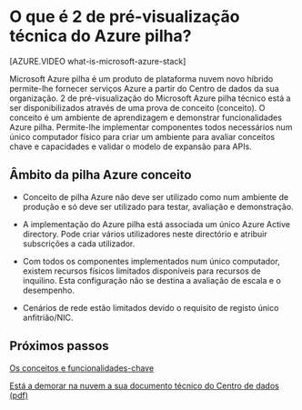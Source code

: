 <properties
    pageTitle="O que é 2 de pré-visualização técnica do Azure pilha? | Microsoft Azure"
    description="Conceito de pilha Azure é um ambiente para conhecer os cenários e funcionalidades de pilha de Azure core."
    services="azure-stack"
    documentationCenter=""
    authors="HeathL17"
    manager="byronr"
    editor=""/>

<tags
    ms.service="azure-stack"
    ms.workload="na"
    ms.tgt_pltfrm="na"
    ms.devlang="na"
    ms.topic="article"
    ms.date="10/13/2016"
    ms.author="helaw"/>

# <a name="what-is-azure-stack-technical-preview-2"></a>O que é 2 de pré-visualização técnica do Azure pilha?

[AZURE.VIDEO what-is-microsoft-azure-stack]

Microsoft Azure pilha é um produto de plataforma nuvem novo híbrido permite-lhe fornecer serviços Azure a partir do Centro de dados da sua organização. 2 de pré-visualização do Microsoft Azure pilha técnico está a ser disponibilizados através de uma prova de conceito (conceito). O conceito é um ambiente de aprendizagem e demonstrar funcionalidades Azure pilha. Permite-lhe implementar componentes todos necessários num único computador físico para criar um ambiente para avaliar conceitos chave e capacidades e validar o modelo de expansão para APIs.



## <a name="scope-of-azure-stack-poc"></a>Âmbito da pilha Azure conceito

-   Conceito de pilha Azure não deve ser utilizado como num ambiente de produção e só deve ser utilizado para testar, avaliação e demonstração.  

-   A implementação do Azure pilha está associada um único Azure Active directory. Pode criar vários utilizadores neste directório e atribuir subscrições a cada utilizador.

-   Com todos os componentes implementados num único computador, existem recursos físicos limitados disponíveis para recursos de inquilino. Esta configuração não se destina a avaliação de escala e o desempenho.

-   Cenários de rede estão limitados devido o requisito de registo único anfitrião/NIC.

## <a name="next-steps"></a>Próximos passos

[Os conceitos e funcionalidades-chave](azure-stack-key-features.md)

[Está a demorar na nuvem a sua documento técnico do Centro de dados (pdf)](http://download.microsoft.com/download/3/F/3/3F3811C0-969D-422C-9EDA-42CB79BABA96/Bring-the-cloud-to-your-datacenter-Microsoft-Azure-Stack.pdf)
